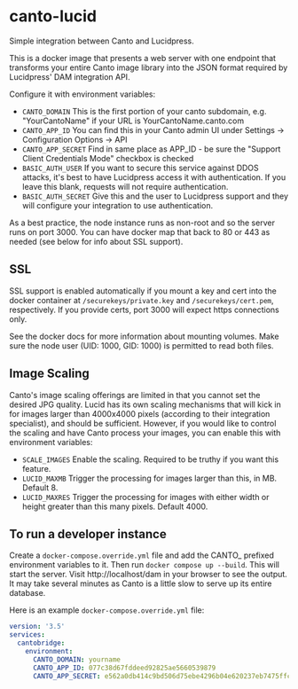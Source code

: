 # canto-lucid
Simple integration between Canto and Lucidpress.

This is a docker image that presents a web server with one endpoint that transforms your entire Canto image library into the JSON format required by Lucidpress' DAM integration API.

Configure it with environment variables:
* `CANTO_DOMAIN` This is the first portion of your canto subdomain, e.g. "YourCantoName" if your URL is YourCantoName.canto.com
* `CANTO_APP_ID` You can find this in your Canto admin UI under Settings -> Configuration Options -> API
* `CANTO_APP_SECRET` Find in same place as APP_ID - be sure the "Support Client Credentials Mode" checkbox is checked
* `BASIC_AUTH_USER` If you want to secure this service against DDOS attacks, it's best to have Lucidpress access it with authentication. If you leave this blank, requests will not require authentication.
* `BASIC_AUTH_SECRET` Give this and the user to Lucidpress support and they will configure your integration to use authentication.

As a best practice, the node instance runs as non-root and so the server runs on port 3000. You can have docker map that back to 80 or 443 as needed (see below for info about SSL support).

## SSL
SSL support is enabled automatically if you mount a key and cert into the docker container at `/securekeys/private.key` and `/securekeys/cert.pem`, respectively. If you provide certs, port 3000 will expect https connections only.

See the docker docs for more information about mounting volumes. Make sure the node user
(UID: 1000, GID: 1000) is permitted to read both files.

## Image Scaling
Canto's image scaling offerings are limited in that you cannot set the desired JPG quality. Lucid has its own scaling mechanisms that will kick in for images larger than 4000x4000 pixels (according to their integration specialist), and should be sufficient. However, if you would like to control the scaling and have Canto process your images, you can enable this with environment variables:
* `SCALE_IMAGES` Enable the scaling. Required to be truthy if you want this feature.
* `LUCID_MAXMB` Trigger the processing for images larger than this, in MB. Default 8.
* `LUCID_MAXRES` Trigger the processing for images with either width or height greater than this many pixels. Default 4000.

## To run a developer instance
Create a `docker-compose.override.yml` file and add the CANTO_ prefixed environment variables to it. Then run `docker compose up --build`. This will start the server. Visit http://localhost/dam in your browser to see the output. It may take several minutes as Canto is a little slow to serve up its entire database.

Here is an example `docker-compose.override.yml` file:
```yaml
version: '3.5'
services:
  cantobridge:
    environment:
      CANTO_DOMAIN: yourname
      CANTO_APP_ID: 077c38d67fddeed92825ae5660539879
      CANTO_APP_SECRET: e562a0db414c9bd506d75ebe4296b04e620237eb7475ffc88e7718f8e2fbc26c
```
